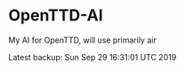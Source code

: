 # OpenTTD-AI
My AI for OpenTTD, will use primarily air

Latest backup: Sun Sep 29 16:31:01 UTC 2019
